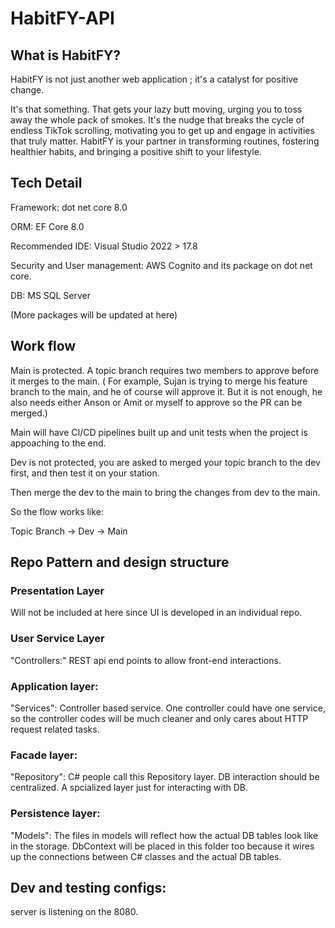 # HabitFY-API

## What is HabitFY?

HabitFY is not just another web application ; it's a catalyst for positive change.

It's that something. That gets your lazy butt moving, urging you to toss away the whole pack of smokes. It's the nudge that breaks the cycle of endless TikTok scrolling, motivating you to get up and engage in activities that truly matter. HabitFY is your partner in transforming routines, fostering healthier habits, and bringing a positive shift to your lifestyle.

## Tech Detail

Framework: dot net core 8.0

ORM: EF Core 8.0

Recommended IDE: Visual Studio 2022 > 17.8

Security and User management: AWS Cognito and its package on dot net core.

DB: MS SQL Server 

(More packages will be updated at here)

## Work flow

Main is protected. A topic branch requires two members to approve before it merges to the main. ( For example, Sujan is trying to merge his feature branch to the main, and he of course will approve it. But it is not enough, he also needs either Anson or Amit or myself to approve so the PR can be merged.) 

Main will have CI/CD pipelines built up and unit tests when the project is appoaching to the end. 

Dev is not protected, you are asked to merged your topic branch to the dev first, and then test it on your station. 

Then merge the dev to the main to bring the changes from dev to the main. 

So the flow works like:

Topic Branch -> Dev -> Main

## Repo Pattern and design structure

### Presentation Layer

Will not be included at here since UI is developed in an individual repo. 

### User Service Layer

"Controllers:" REST api end points to allow front-end interactions.

### Application layer:

"Services": Controller based service. One controller could have one service, so the controller codes will be much cleaner and only cares about HTTP request related tasks.  

### Facade layer:

"Repository": C# people call this Repository layer. DB interaction should be centralized. A spcialized layer just for interacting with DB. 

### Persistence layer:

"Models": The files in models will reflect how the actual DB tables look like in the storage. DbContext will be placed in this folder too because it wires up the connections between C# classes and the actual DB tables. 

## Dev and testing configs:

server is listening on the 8080. 